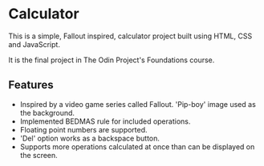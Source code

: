 # Calculator
This is a simple, Fallout inspired, calculator project built using HTML, CSS and JavaScript.

It is the final project in The Odin Project's Foundations course.

## Features

* Inspired by a video game series called Fallout. 'Pip-boy' image used as the background.
* Implemented BEDMAS rule for included operations.
* Floating point numbers are supported.
* 'Del' option works as a backspace button.
* Supports more operations calculated at once than can be displayed on the screen.